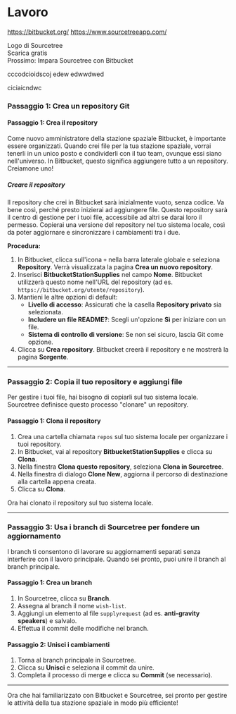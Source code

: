 # Lavoro

https://bitbucket.org/
https://www.sourcetreeapp.com/

Logo di Sourcetree  
Scarica gratis  
Prossimo: Impara Sourcetree con Bitbucket  


cccodcioidscoj
edew
edwwdwed

ciciaicndwc

### Passaggio 1: Crea un repository Git  

#### Passaggio 1: Crea il repository  
Come nuovo amministratore della stazione spaziale Bitbucket, è importante essere organizzati. Quando crei file per la tua stazione spaziale, vorrai tenerli in un unico posto e condividerli con il tuo team, ovunque essi siano nell'universo. In Bitbucket, questo significa aggiungere tutto a un repository. Creiamone uno!  

##### Creare il repository  
Il repository che crei in Bitbucket sarà inizialmente vuoto, senza codice. Va bene così, perché presto inizierai ad aggiungere file. Questo repository sarà il centro di gestione per i tuoi file, accessibile ad altri se darai loro il permesso. Copierai una versione del repository nel tuo sistema locale, così da poter aggiornare e sincronizzare i cambiamenti tra i due.  

**Procedura:**  

1. In Bitbucket, clicca sull'icona `+` nella barra laterale globale e seleziona **Repository**. Verrà visualizzata la pagina **Crea un nuovo repository**.  
2. Inserisci **BitbucketStationSupplies** nel campo **Nome**. Bitbucket utilizzerà questo nome nell'URL del repository (ad es. `https://bitbucket.org/utente/repository`).  
3. Mantieni le altre opzioni di default:  
   - **Livello di accesso**: Assicurati che la casella **Repository privato** sia selezionata.  
   - **Includere un file README?**: Scegli un'opzione **Sì** per iniziare con un file.  
   - **Sistema di controllo di versione**: Se non sei sicuro, lascia Git come opzione.  
4. Clicca su **Crea repository**. Bitbucket creerà il repository e ne mostrerà la pagina **Sorgente**.  

---

### Passaggio 2: Copia il tuo repository e aggiungi file  

Per gestire i tuoi file, hai bisogno di copiarli sul tuo sistema locale. Sourcetree definisce questo processo "clonare" un repository.  

#### Passaggio 1: Clona il repository  

1. Crea una cartella chiamata `repos` sul tuo sistema locale per organizzare i tuoi repository.  
2. In Bitbucket, vai al repository **BitbucketStationSupplies** e clicca su **Clona**.  
3. Nella finestra **Clona questo repository**, seleziona **Clona in Sourcetree**.  
4. Nella finestra di dialogo **Clone New**, aggiorna il percorso di destinazione alla cartella appena creata.  
5. Clicca su **Clona**.  

Ora hai clonato il repository sul tuo sistema locale.  

---

### Passaggio 3: Usa i branch di Sourcetree per fondere un aggiornamento  

I branch ti consentono di lavorare su aggiornamenti separati senza interferire con il lavoro principale. Quando sei pronto, puoi unire il branch al branch principale.  

#### Passaggio 1: Crea un branch  

1. In Sourcetree, clicca su **Branch**.  
2. Assegna al branch il nome `wish-list`.  
3. Aggiungi un elemento al file `supplyrequest` (ad es. **anti-gravity speakers**) e salvalo.  
4. Effettua il commit delle modifiche nel branch.  

#### Passaggio 2: Unisci i cambiamenti  

1. Torna al branch principale in Sourcetree.  
2. Clicca su **Unisci** e seleziona il commit da unire.  
3. Completa il processo di merge e clicca su **Commit** (se necessario).  

---

Ora che hai familiarizzato con Bitbucket e Sourcetree, sei pronto per gestire le attività della tua stazione spaziale in modo più efficiente!
